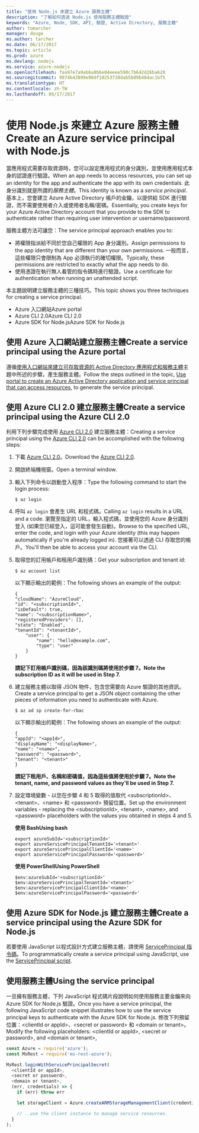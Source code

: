```yaml
---
title: "使用 Node.js 來建立 Azure 服務主體"
description: "了解如何透過 Node.js 使用服務主體驗證"
keywords: "Azure, Node, SDK, API, 驗證, Active Directory, 服務主體"
author: tomarcher
manager: douge
ms.author: tarcher
ms.date: 06/17/2017
ms.topic: article
ms.prod: azure
ms.devlang: nodejs
ms.service: azure-nodejs
ms.openlocfilehash: faa97e7a9ab6a8b6e04eeee590c7b642d26ba620
ms.sourcegitcommit: 9974b43899e98df10253738dab5b09b484ac1bf5
ms.translationtype: HT
ms.contentlocale: zh-TW
ms.lasthandoff: 08/17/2017
---
```

# <a name="create-an-azure-service-principal-with-nodejs"></a><span data-ttu-id="92f8a-104">使用 Node.js 來建立 Azure 服務主體</span><span class="sxs-lookup"><span data-stu-id="92f8a-104">Create an Azure service principal with Node.js</span></span> 

<span data-ttu-id="92f8a-105">當應用程式需要存取資源時，您可以設定應用程式的身分識別，並使用應用程式本身的認證進行驗證。</span><span class="sxs-lookup"><span data-stu-id="92f8a-105">When an app needs to access resources, you can set up an identity for the app and authenticate the app with its own credentials.</span></span> <span data-ttu-id="92f8a-106">此身分識別就是所謂的*服務主體*。</span><span class="sxs-lookup"><span data-stu-id="92f8a-106">This identity is known as a *service principal*.</span></span> <span data-ttu-id="92f8a-107">基本上，您會建立 Azure Active Directory 帳戶的金鑰，以提供給 SDK 進行驗證，而不需要使用者介入或使用者名稱/密碼。</span><span class="sxs-lookup"><span data-stu-id="92f8a-107">Essentially, you create keys for your Azure Active Directory account that you provide to the SDK to authenticate rather than requiring user intervention or username/password.</span></span>

<span data-ttu-id="92f8a-108">服務主體方法可讓您：</span><span class="sxs-lookup"><span data-stu-id="92f8a-108">The service principal approach enables you to:</span></span>
- <span data-ttu-id="92f8a-109">將權限指派給不同於您自己權限的 App 身分識別。</span><span class="sxs-lookup"><span data-stu-id="92f8a-109">Assign permissions to the app identity that are different than your own permissions.</span></span> <span data-ttu-id="92f8a-110">一般而言，這些權限只會限制為 App 必須執行的確切權限。</span><span class="sxs-lookup"><span data-stu-id="92f8a-110">Typically, these permissions are restricted to exactly what the app needs to do.</span></span>
- <span data-ttu-id="92f8a-111">使用憑證在執行無人看管的指令碼時進行驗證。</span><span class="sxs-lookup"><span data-stu-id="92f8a-111">Use a certificate for authentication when running an unattended script.</span></span>

<span data-ttu-id="92f8a-112">本主題說明建立服務主體的三種技巧。</span><span class="sxs-lookup"><span data-stu-id="92f8a-112">This topic shows you three techniques for creating a service principal.</span></span>

- <span data-ttu-id="92f8a-113">Azure 入口網站</span><span class="sxs-lookup"><span data-stu-id="92f8a-113">Azure portal</span></span>
- <span data-ttu-id="92f8a-114">Azure CLI 2.0</span><span class="sxs-lookup"><span data-stu-id="92f8a-114">Azure CLI 2.0</span></span>
- <span data-ttu-id="92f8a-115">Azure SDK for Node.js</span><span class="sxs-lookup"><span data-stu-id="92f8a-115">Azure SDK for Node.js</span></span>

## <a name="create-a-service-principal-using-the-azure-portal"></a><span data-ttu-id="92f8a-116">使用 Azure 入口網站建立服務主體</span><span class="sxs-lookup"><span data-stu-id="92f8a-116">Create a service principal using the Azure portal</span></span>

<span data-ttu-id="92f8a-117">遵循[使用入口網站來建立可存取資源的 Active Directory 應用程式和服務主體](https://azure.microsoft.com/documentation/articles/resource-group-create-service-principal-portal/)主題中所述的步驟，產生服務主體。</span><span class="sxs-lookup"><span data-stu-id="92f8a-117">Follow the steps outlined in the topic, [Use portal to create an Azure Active Directory application and service principal that can access resources](https://azure.microsoft.com/documentation/articles/resource-group-create-service-principal-portal/), to generate the service principal.</span></span>

## <a name="create-a-service-principal-using-the-azure-cli-20"></a><span data-ttu-id="92f8a-118">使用 Azure CLI 2.0 建立服務主體</span><span class="sxs-lookup"><span data-stu-id="92f8a-118">Create a service principal using the Azure CLI 2.0</span></span>

<span data-ttu-id="92f8a-119">利用下列步驟完成使用 [Azure CLI 2.0](https://docs.microsoft.com/cli/azure/install-az-cli2) 建立服務主體：</span><span class="sxs-lookup"><span data-stu-id="92f8a-119">Creating a service principal using the [Azure CLI 2.0](https://docs.microsoft.com/cli/azure/install-az-cli2) can be accomplished with the following steps:</span></span>

1. <span data-ttu-id="92f8a-120">下載 [Azure CLI 2.0](https://docs.microsoft.com/cli/azure/install-az-cli2)。</span><span class="sxs-lookup"><span data-stu-id="92f8a-120">Download the [Azure CLI 2.0](https://docs.microsoft.com/cli/azure/install-az-cli2).</span></span>

2. <span data-ttu-id="92f8a-121">開啟終端機視窗。</span><span class="sxs-lookup"><span data-stu-id="92f8a-121">Open a terminal window.</span></span>

3. <span data-ttu-id="92f8a-122">輸入下列命令以啟動登入程序：</span><span class="sxs-lookup"><span data-stu-id="92f8a-122">Type the following command to start the login process:</span></span>

    ```shell
    $ az login
    ```

4. <span data-ttu-id="92f8a-123">呼叫 `az login` 會產生 URL 和程式碼。</span><span class="sxs-lookup"><span data-stu-id="92f8a-123">Calling `az login` results in a URL and a code.</span></span> <span data-ttu-id="92f8a-124">瀏覽至指定的 URL，輸入程式碼，並使用您的 Azure 身分識別登入 (如果您已經登入，這可能會發生自動)。</span><span class="sxs-lookup"><span data-stu-id="92f8a-124">Browse to the specified URL, enter the code, and login with your Azure identity (this may happen automatically if you're already logged in).</span></span> <span data-ttu-id="92f8a-125">您接著可以透過 CLI 存取您的帳戶。</span><span class="sxs-lookup"><span data-stu-id="92f8a-125">You'll then be able to access your account via the CLI.</span></span>

5. <span data-ttu-id="92f8a-126">取得您的訂用帳戶和租用戶識別碼：</span><span class="sxs-lookup"><span data-stu-id="92f8a-126">Get your subscription and tenant id:</span></span>

    ```shell
    $ az account list
    ```

    <span data-ttu-id="92f8a-127">以下顯示輸出的範例：</span><span class="sxs-lookup"><span data-stu-id="92f8a-127">The following shows an example of the output:</span></span>

    ```shell
    {
    "cloudName": "AzureCloud",
    "id": "<subscriptionId>",
    "isDefault": true,
    "name": "<subscriptionName>",
    "registeredProviders": [],
    "state": "Enabled",
    "tenantId": "<tenantId>",
        "user": {
            "name": "hello@example.com",
            "type": "user"
        }
    }
    ```

    <span data-ttu-id="92f8a-128">**請記下訂用帳戶識別碼，因為該識別碼將使用於步驟 7。**</span><span class="sxs-lookup"><span data-stu-id="92f8a-128">**Note the subscription ID as it will be used in Step 7.**</span></span>

6. <span data-ttu-id="92f8a-129">建立服務主體以取得 JSON 物件，包含您需要向 Azure 驗證的其他資訊。</span><span class="sxs-lookup"><span data-stu-id="92f8a-129">Create a service principal to get a JSON object containing the other pieces of information you need to authenticate with Azure.</span></span>

    ```shell
    $ az ad sp create-for-rbac
    ```

    <span data-ttu-id="92f8a-130">以下顯示輸出的範例：</span><span class="sxs-lookup"><span data-stu-id="92f8a-130">The following shows an example of the output:</span></span>

    ```shell
    {
    "appId": "<appId>",
    "displayName": "<displayName>",
    "name": "<name>",
    "password": "<password>",
    "tenant": "<tenant>"
    }
    ```

    <span data-ttu-id="92f8a-131">**請記下租用戶、名稱和密碼值，因為這些值將使用於步驟 7。**</span><span class="sxs-lookup"><span data-stu-id="92f8a-131">**Note the tenant, name, and password values as they'll be used in Step 7.**</span></span>

7. <span data-ttu-id="92f8a-132">設定環境變數 - 以您在步驟 4 和 5 取得的值取代 &lt;subscriptionId>、&lt;tenant>、&lt;name> 和 &lt;password> 預留位置。</span><span class="sxs-lookup"><span data-stu-id="92f8a-132">Set up the environment variables - replacing the &lt;subscriptionId>, &lt;tenant>, &lt;name>, and &lt;password> placeholders with the values you obtained in steps 4 and 5.</span></span> 

    <span data-ttu-id="92f8a-133">**使用 Bash**</span><span class="sxs-lookup"><span data-stu-id="92f8a-133">**Using bash**</span></span>

    ```shell
    export azureSubId='<subscriptionId>'
    export azureServicePrincipalTenantId='<tenant>'
    export azureServicePrincipalClientId='<name>'
    export azureServicePrincipalPassword='<password>'
    ```

    <span data-ttu-id="92f8a-134">**使用 PowerShell**</span><span class="sxs-lookup"><span data-stu-id="92f8a-134">**Using PowerShell**</span></span>

    ```shell
    $env:azureSubId='<subscriptionId>'
    $env:azureServicePrincipalTenantId='<tenant>'
    $env:azureServicePrincipalClientId='<name>'
    $env:azureServicePrincipalPassword='<password>'
    ```

## <a name="create-a-service-principal-using-the-azure-sdk-for-nodejs"></a><span data-ttu-id="92f8a-135">使用 Azure SDK for Node.js 建立服務主體</span><span class="sxs-lookup"><span data-stu-id="92f8a-135">Create a service principal using the Azure SDK for Node.js</span></span>

<span data-ttu-id="92f8a-136">若要使用 JavaScript 以程式設計方式建立服務主體，請使用 [ServicePrincipal 指令碼](https://github.com/Azure/azure-sdk-for-node/tree/master/Documentation/ServicePrincipal)。</span><span class="sxs-lookup"><span data-stu-id="92f8a-136">To programmatically create a service principal using JavaScript, use the [ServicePrincipal script](https://github.com/Azure/azure-sdk-for-node/tree/master/Documentation/ServicePrincipal).</span></span>   

## <a name="using-the-service-principal"></a><span data-ttu-id="92f8a-137">使用服務主體</span><span class="sxs-lookup"><span data-stu-id="92f8a-137">Using the service principal</span></span>

<span data-ttu-id="92f8a-138">一旦擁有服務主體，下列 JavaScript 程式碼片段說明如何使用服務主要金鑰來向 Azure SDK for Node.js 驗證。</span><span class="sxs-lookup"><span data-stu-id="92f8a-138">Once you have a service principal, the following JavaScript code snippet illustrates how to use the service principal keys to authenticate with the Azure SDK for Node.js.</span></span> <span data-ttu-id="92f8a-139">修改下列預留位置：&lt;clientId or appId>、&lt;secret or password> 和 &lt;domain or tenant>。</span><span class="sxs-lookup"><span data-stu-id="92f8a-139">Modify the following placeholders: &lt;clientId or appId>, &lt;secret or password>, and &lt;domain or tenant>,</span></span>

```javascript
const Azure = require('azure');
const MsRest = require('ms-rest-azure');

MsRest.loginWithServicePrincipalSecret(
  <clientId or appId>,
  <secret or password>,
  <domain or tenant>,
  (err, credentials) => {
    if (err) throw err

    let storageClient = Azure.createARMStorageManagementClient(credentials, '<azure-subscription-id>');

    // ..use the client instance to manage service resources.
  }
);
```
